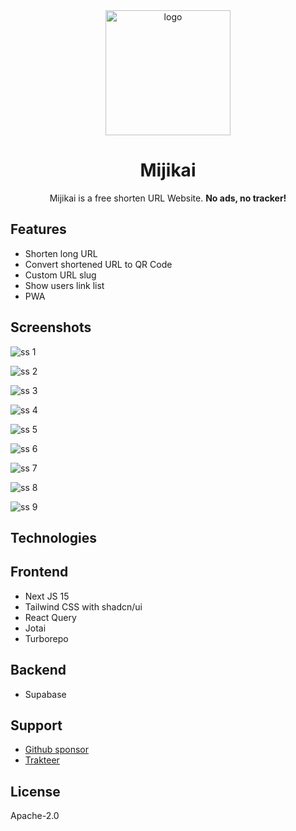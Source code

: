 <div align="center">
  <img src="static/docs/logo.png" width="200px" height="200px" alt="logo" />
  <h1>Mijikai</h1>
  <p>Mijikai is a free shorten URL Website. <b>No ads, no tracker!</b></p>
</div>

## Features

- Shorten long URL
- Convert shortened URL to QR Code
- Custom URL slug
- Show users link list
- PWA

## Screenshots

![ss 1](static/docs/ss-1.png)

![ss 2](static/docs/ss-2.png)

![ss 3](static/docs/ss-3.png)

![ss 4](static/docs/ss-4.png)

![ss 5](static/docs/ss-5.png)

![ss 6](static/docs/ss-6.png)

![ss 7](static/docs/ss-7.png)

![ss 8](static/docs/ss-8.png)

![ss 9](static/docs/ss-9.png)

## Technologies

## Frontend

- Next JS 15
- Tailwind CSS with shadcn/ui
- React Query
- Jotai
- Turborepo

## Backend

- Supabase

## Support

- [Github sponsor](https://github.com/sponsors/haikelz)
- [Trakteer](https://trakteer.id/haikelz/tip)

## License

Apache-2.0
